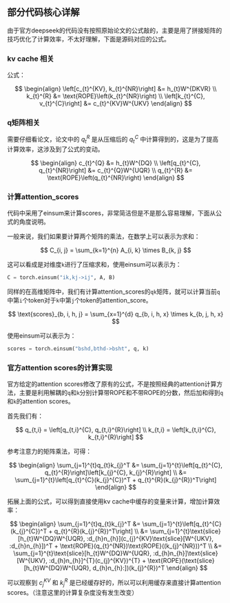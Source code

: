 ## 部分代码核心详解

由于官方deepseek的代码没有按照原始论文的公式敲的，主要是用了拼接矩阵的技巧优化了计算效率，不太好理解，下面是源码对应的公式。

### kv cache 相关

公式：

$$
\begin{align}
\left[c_{t}^{KV}, k_{t}^{NR}\right] &= h_{t}W^{DKVR} \\
k_{t}^{R} &= \text{ROPE}\left(k_{t}^{NR}\right) \\
\left[k_{t}^{C}, v_{t}^{C}\right] &= c_{t}^{KV}W^{UKV}
\end{align}
$$

### q矩阵相关

需要仔细看论文，论文中的 $q_{t}^{R}$ 是从压缩后的 $q_{t}^{C}$ 中计算得到的，这是为了提高计算效率，这涉及到了公式的变动。

$$
\begin{align}
c_{t}^{Q} &= h_{t}W^{DQ} \\
\left[q_{t}^{C}, q_{t}^{NR}\right] &= c_{t}^{Q}W^{UQR} \\
q_{t}^{R} &= \text{ROPE}\left(q_{t}^{NR}\right)
\end{align}
$$

### 计算attention_scores

代码中采用了einsum来计算scores，非常简洁但是不是那么容易理解，下面从公式的角度说明。

一般来说，我们如果要计算两个矩阵的乘法，在数学上可以表示为求和：

$$
C_{i, j} = \sum_{k=1}^{n} A_{i, k} \times B_{k, j}
$$

这可以看成是对维度`k`进行了压缩求和，使用einsum可以表示为：

```python
C = torch.einsum("ik,kj->ij", A, B)
```

同样的在高维矩阵中，我们有计算attention_scores的`qk`矩阵，就可以计算当前`q`中第`i`个token对于`k`中第`j`个token的attention_score。

$$
\text{scores}_{b, i, h, j} = \sum_{x=1}^{d} q_{b, i, h, x} \times k_{b, j, h, x}
$$

使用einsum可以表示为：

```python
scores = torch.einsum("bshd,bthd->bsht", q, k)
```

### 官方attention scores的计算实现

官方给定的attention scores修改了原有的公式，不是按照经典的attention计算方法，主要是利用解耦的`q`和`k`分别计算带ROPE和不带ROPE的分数，然后加和得到`q`和`k`的attention scores。

首先我们有：

$$
q_{t,i} = \left[q_{t,i}^{C}, q_{t,i}^{R}\right] \\
k_{t,i} = \left[k_{t,i}^{C}, k_{t,i}^{R}\right]
$$

参考注意力的矩阵乘法，可得：

$$
\begin{align}
\sum_{j=1}^{t}q_{t}k_{j}^T &= \sum_{j=1}^{t}\left[q_{t}^{C}, q_{t}^{R}\right]\left[k_{j}^{C}, k_{j}^{R}\right] \\
&= \sum_{j=1}^{t}\left[q_{t}^{C}(k_{j}^{C})^T + q_{t}^{R}(k_{j}^{R})^T\right]
\end{align}
$$

拓展上面的公式，可以得到直接使用kv cache中缓存的变量来计算，增加计算效率：

$$
\begin{align}
\sum_{j=1}^{t}q_{t}k_{j}^T &= \sum_{j=1}^{t}\left[q_{t}^{C}(k_{j}^{C})^T + q_{t}^{R}(k_{j}^{R})^T\right] \\
&= \sum_{j=1}^{t}\text{slice}[h_{t}W^{DQ}W^{UQR}, :d_{h}n_{h}](c_{j}^{KV}\text{slice}[W^{UKV}, :d_{h}n_{h}])^T + \text{ROPE}(q_{t}^{NR})\text{ROPE}((k_{j}^{NR}))^T \\
&= \sum_{j=1}^{t}\text{slice}[h_{t}W^{DQ}W^{UQR}, :d_{h}n_{h}]\text{slice}[W^{UKV}, :d_{h}n_{h}]^{T}(c_{j}^{KV})^{T} + \text{ROPE}(\text{slice}[h_{t}W^{DQ}W^{UQR}, d_{h}n_{h}:])(k_{j}^{R})^T
\end{align}
$$

可以观察到 $c_{j}^{KV}$ 和 $k_{j}^{R}$ 是已经缓存好的，所以可以利用缓存来直接计算attention scores。（注意这里的计算复杂度没有发生改变）









